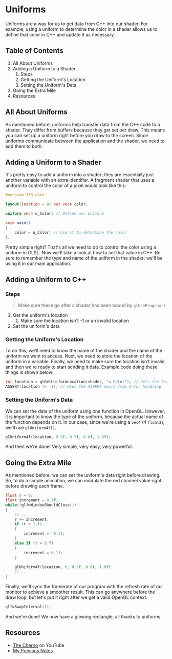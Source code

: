 # Uniforms

Uniforms are a way for us to get data from C++ into our shader. For example, using a uniform to determine the color in a shader allows us to define that color in C++ and update it as necessary. 

## Table of Contents

1.  All About Uniforms
2.  Adding a Uniform to a Shader
    1.  Steps
    2.  Getting the Uniform's Location
    3.  Setting the Uniform's Data
3.  Going the Extra Mile
4.  Resources

## All About Uniforms

As mentioned before, uniforms help transfer data from the C++ code to a shader. They differ from buffers because they get set per draw. This means you can set up a uniform right before you draw to the screen. Since uniforms communicate between the application and the shader, we need to add them to both.

## Adding a Uniform to a Shader

It's pretty easy to add a uniform into a shader; they are essentially just another variable with an extra identifier. A fragment shader that uses a uniform to control the color of a pixel would look like this:

```glsl
#version 330 core

layout(location = 0) out vec4 color;

uniform vec4 u_Color; // Define our uniform

void main()
{
    color = u_Color; // Use it to determine the color
};
```

Pretty simple right? That's all we need to do to control the color using a uniform in GLSL. Now we'll take a look at how to set that value in C++. Be sure to remember the type and name of the uniform in the shader; we'll be using it in our main application.

## Adding a Uniform to C++

### Steps

>   Make sure these go after a shader has been bound by `glUseProgram()`

1.  Get the uniform's location
    1.  Make sure the location isn't -1 or an invalid location
2.  Set the uniform's data

### Getting the Uniform's Location

To do this, we'll need to know the name of the shader and the name of the uniform we want to access. Next, we need to store the location of the uniform in a variable. Finally, we need to make sure the location isn't invalid, and then we're ready to start sending it data. Example code doing these things is shown below:

```c++
int location = glGetUniformLocation(shader, "u_Color"); // Gets the location
ASSERT(location != -1); // Uses the ASSERT macro from error handling
```

### Setting the Uniform's Data

We can set the data of the uniform using one function in OpenGL. However, it is important to know the type of the uniform, because the actual name of the function depends on it. In our case, since we're using a `vec4` (4 `float`s), we'll use `glUniform4f()`.

```c++
glUniform4f(location, 0.2f, 0.3f, 0.8f, 1.0f);
```

And then we're done! Very simple, very easy, very powerful.

## Going the Extra Mile

As mentioned before, we can set the uniform's data right before drawing. So, to do a simple animation, we can modulate the red channel value right before drawing each frame.

```c++
float r = 0;
float increment = 0.1f;
while(!glfwWindowShouldClose())
{
    // ...
    r += increment;
    if (r > 1.f)
    {
        increment = -0.1f;
    }
    else if (r < 0.f)
    {
		increment = 0.1f;
    }
    
    glUniform4f(location, r, 0.3f, 0.8f, 1.0f);
    // ...
}
```

Finally, we'll sync the framerate of our program with the refresh rate of our monitor to achieve a smoother result. This can go anywhere before the draw loop, but let's put it right after we get a valid OpenGL context.

```c++
glfwSwapInterval(1);
```

And we're done! We now have a glowing rectangle, all thanks to uniforms.

## Resources

-   [The Cherno](https://www.youtube.com/watch?v=DE6Xlx_kbo0&list=PLlrATfBNZ98foTJPJ_Ev03o2oq3-GGOS2&index=12&t=658s) on YouTube
-   [My Previous Notes](https://github.com/Nohmayne/Notes/tree/master/OpenGL) 

